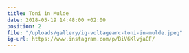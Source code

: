 ```yaml
---
title: Toni in Mulde
date: 2018-05-19 14:48:00 +02:00
position: 2
file: "/uploads/gallery/ig-voltagearc-toni-in-mulde.jpeg"
ig-url: https://www.instagram.com/p/BiV6KlvjaCF/
---
```


